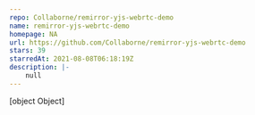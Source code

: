 ```yaml
---
repo: Collaborne/remirror-yjs-webrtc-demo
name: remirror-yjs-webrtc-demo
homepage: NA
url: https://github.com/Collaborne/remirror-yjs-webrtc-demo
stars: 39
starredAt: 2021-08-08T06:18:19Z
description: |-
    null
---
```


[object Object]
